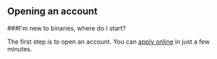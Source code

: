 ## Opening an account


###I'm new to binaries, where do I start?

The first step is to open an account. You can [apply online](https://www.binary.com/en/home.html) in just a few minutes.
